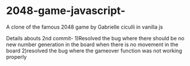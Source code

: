 # 2048-game-javascript-
A clone of the famous 2048 game by Gabrielle ciculli in vanilla js

Details abouts 2nd commit-
1)Resolved the bug where there should be no new number generation in the board when there is no movement
in the board
2)resolved the bug where the gameover function was not working properly
